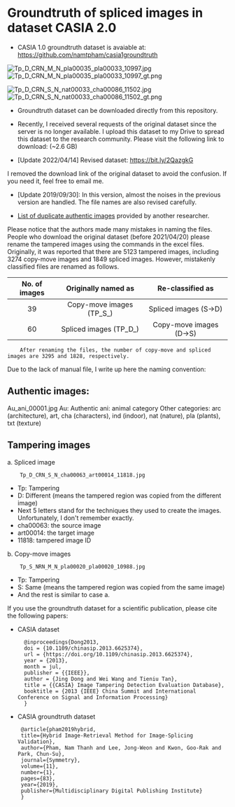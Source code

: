 # Groundtruth of spliced images in dataset CASIA 2.0

* CASIA 1.0 groundtruth dataset is avaiable at: https://github.com/namtpham/casia1groundtruth

![Tp_D_CRN_M_N_pla00035_pla00033_10997.jpg](https://i.imgur.com/7AmV8Wx.jpg)
![Tp_D_CRN_M_N_pla00035_pla00033_10997_gt.png](https://i.imgur.com/3eFze2H.png)

![Tp_D_CRN_S_N_nat00033_cha00086_11502.jpg](https://i.imgur.com/6TgSMcG.jpg)
![Tp_D_CRN_S_N_nat00033_cha00086_11502_gt.png](https://i.imgur.com/3Pd5DK0.png)

* Groundtruth dataset can be downloaded directly from this repository.
* Recently, I received several requests of the original dataset since the server is no longer available.
I upload this dataset to my Drive to spread this dataset to the research community. Please visit the following link to download: (~2.6 GB)

* [Update 2022/04/14] Revised dataset: https://bit.ly/2QazgkG

I removed the download link of the original dataset to avoid the confusion. If you need it, feel free to email me.

* [Update 2019/09/30]: In this version, almost the noises in the previous version are handled. The file names are also revised carefully.

* [List of duplicate authentic images](https://pastebin.com/BBdwR3cX) provided by another researcher.

Please notice that the authors made many mistakes in naming the files. People who download the original dataset (before 2021/04/20) please rename the tampered images using the commands in the excel files. 
Originally, it was reported that there are 5123 tampered images, including 3274 copy-move images and 1849 spliced images. However, mistakenly classified files are renamed as follows.

| No. of images | Originally named as           | Re-classified as              |
| :---:         | :---:                         | :---:                         |
| 39            | Copy-move images (TP_S_)      | Spliced images (S->D)         |
| 60            | Spliced images (TP_D_)        | Copy-move images (D->S)       |

        After renaming the files, the number of copy-move and spliced images are 3295 and 1828, respectively.

Due to the lack of manual file, I write up here the naming convention:

## Authentic images:

Au_ani_00001.jpg
Au: Authentic
ani: animal category
Other categories: arc (architecture), art, cha (characters), ind (indoor), nat (nature), pla (plants), txt (texture)

## Tampering images

a. Spliced image

        Tp_D_CRN_S_N_cha00063_art00014_11818.jpg
* Tp: Tampering
* D: Different (means the tampered region was copied from the different image)
* Next 5 letters stand for the techniques they used to create the images. Unfortunately, I don't remember exactly.
* cha00063: the source image
* art00014: the target image
* 11818: tampered image ID

b. Copy-move images

        Tp_S_NRN_M_N_pla00020_pla00020_10988.jpg
* Tp: Tampering
* S: Same (means the tampered region was copied from the same image)
* And the rest is similar to case a.

If you use the groundtruth dataset for a scientific publication, please cite the following papers:

* CASIA dataset

        @inproceedings{Dong2013,
        doi = {10.1109/chinasip.2013.6625374},
        url = {https://doi.org/10.1109/chinasip.2013.6625374},
        year = {2013},
        month = jul,
        publisher = {{IEEE}},
        author = {Jing Dong and Wei Wang and Tieniu Tan},
        title = {{CASIA} Image Tampering Detection Evaluation Database},
        booktitle = {2013 {IEEE} China Summit and International Conference on Signal and Information Processing}
        }


 * CASIA groundtruth dataset 
 
        @article{pham2019hybrid,
        title={Hybrid Image-Retrieval Method for Image-Splicing Validation},
        author={Pham, Nam Thanh and Lee, Jong-Weon and Kwon, Goo-Rak and Park, Chun-Su},
        journal={Symmetry},
        volume={11},
        number={1},
        pages={83},
        year={2019},
        publisher={Multidisciplinary Digital Publishing Institute}
        }
